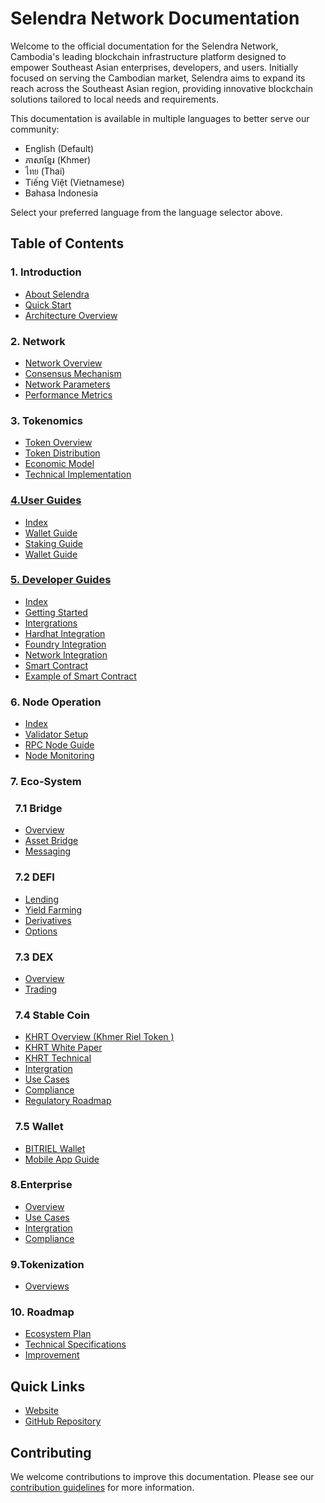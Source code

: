 # Selendra Network Documentation

Welcome to the official documentation for the Selendra Network, Cambodia's leading blockchain infrastructure platform designed to empower Southeast Asian enterprises, developers, and users. Initially focused on serving the Cambodian market, Selendra aims to expand its reach across the Southeast Asian region, providing innovative blockchain solutions tailored to local needs and requirements.

This documentation is available in multiple languages to better serve our community:
- English (Default)
- ភាសាខ្មែរ (Khmer)
- ไทย (Thai)
- Tiếng Việt (Vietnamese)
- Bahasa Indonesia

Select your preferred language from the language selector above.

## Table of Contents

### 1. Introduction
- [About Selendra](01-introduction/01-ABOUT.md)
- [Quick Start](01-introduction/02-QUICK_START.md)
- [Architecture Overview](01-introduction/03-ARCHITECTURE.md)


### 2. Network
- [Network Overview](02-network/01-OVERVIEW.md)
- [Consensus Mechanism](02-network/02-CONSENSUS.md)
- [Network Parameters](02-network/03-PARAMETERS.md)
- [Performance Metrics](02-network/04-PERFORMANCE.md)     


### 3. Tokenomics
- [Token Overview](03-tokenomics/01-OVERVIEW.md)
- [Token Distribution](03-tokenomics/02-DISTRIBUTION.md)
- [Economic Model](03-tokenomics/03-ECONOMIC_MODEL.md)
- [Technical Implementation](03-tokenomics/04-TECHNICAL.md)

### [4.User Guides](04-user-guides/README.md)
- [Index](04-user-guides/INDEX.md)
- [Wallet Guide](04-user-guides/WALLET_GUIDE.md)
- [Staking Guide](04-user-guides/STAKING_GUIDE.md)
- [Wallet Guide](04-user-guides/WALLET_GUIDE.md)
<!-- - [Cross-chain Operations](04-user-guides/CROSS_CHAIN_GUIDE.md) -->
### [5. Developer Guides](05-developers-guide/README.md)
- [Index](05-developers-guide/INDEX.md)
- [Getting Started](05-developers-guide/01-GETTING_STARTED.md)
- [Intergrations](05-developers-guide/02-INTEGRATION.md)
- [Hardhat Integration](05-developers-guide/03-API_REFERENCE.md)
- [Foundry Integration](05-developers-guide/FOUNDRY_GUIDE.md)
- [Network Integration](05-developers-guide/NETWORK_INTEGRATION.md)
- [Smart Contract](05-developers-guide/SMART_CONTRACTS.md)
- [Example of Smart Contract](05-developers-guide/SMART_CONTRACT_EXAMPLES.md)
### 6. Node Operation
- [Index](06-node/INDEX.md)
- [Validator Setup](06-node/VALIDATOR_SETUP.md)
- [RPC Node Guide](06-node/node/RPC_NODE_GUIDE.md)
- [Node Monitoring](06-node//node/NODE_MONITORING.md)
<!-- - [Maintenance Guide](guides/node/MAINTENANCE_GUIDE.md) -->

### 7. Eco-System
### &nbsp; 7.1 Bridge
- [Overview](07-ecosystem/01-bridge/01-OVERVIEW.md)
- [Asset Bridge](07-ecosystem/01-bridge/02-ASSET_BRIDGE.md)
- [Messaging](07-ecosystem/01-bridge/03-MESSAGING.md)
### &nbsp; 7.2 DEFI
- [Lending](07-ecosystem/02-defi/01-LENDING.md)
- [Yield Farming](07-ecosystem/02-defi/02-YIELD_FARMING.md)
- [Derivatives](07-ecosystem/02-defi/03-DERIVATIVES.md)
- [Options](07-ecosystem/02-defi/04-OPTIONS.md)
### &nbsp; 7.3 DEX
- [Overview]((07-ecosystem/03-dex/01-OVERVIEW.md))
- [Trading](07-ecosystem/03-dex/02-TRADING.md)
### &nbsp; 7.4 Stable Coin
- [KHRT Overview (Khmer Riel Token )](07-ecosystem/04-stablecoin/01-KHRT_OVERVIEW.md)
- [KHRT White Paper](07-ecosystem/04-stablecoin/02-KHRT_WHITEPAPER.md)
- [KHRT Technical](07-ecosystem/04-stablecoin/03-KHRT_TECHNICAL.md)
- [Intergration](07-ecosystem/04-stablecoin/04-INTEGRATION.md)
- [Use Cases](07-ecosystem/04-stablecoin/05-USE_CASES.md)
- [Compliance](07-ecosystem/04-stablecoin/06-COMPLIANCE.md)
- [Regulatory Roadmap](07-ecosystem/04-stablecoin/07-REGULATORY_ROADMAP.md)
### &nbsp; 7.5 Wallet
- [BITRIEL Wallet](07-ecosystem/05-wallet/01-BITRIEL_WALLET.md)
- [Mobile App Guide](07-ecosystem/05-wallet/02-MOBILE_APP_GUIDE.md
)
### 8.Enterprise
- [Overview](08-enterprise/01-OVERVIEW.md)
- [Use Cases](08-enterprise/02-USE_CASES.md)
- [Intergration](08-enterprise/03-INTEGRATION.md)
- [Compliance](08-enterprise/04-COMPLIANCE.md)

### 9.Tokenization
- [Overviews](09-tokenization/01-OVERVIEW.md)
### 10. Roadmap
- [Ecosystem Plan](10-roadmap/ECOSYSTEM_PLAN.md)
- [Technical Specifications](10-roadmap/TECHNICAL_SPECIFICATIONS.md)
- [Improvement](10-roadmap/IMPROVEMENTS.md)
## Quick Links

- [Website](https://selendra.org)
- [GitHub Repository](https://github.com/selendra/selendra)



<!-- TODO: Need to fix these nonsense, no url link are existing
- [Block Explorer](https://explorer.selendra.org)
- [Community Forum](https://forum.selendra.org)
## Regional Resources

### Cambodia
- [Cambodia Developer Community](https://t.me/selendra_dev_kh)
- [Cambodia Enterprise Solutions](https://enterprise.selendra.org/kh)
- [Local Support (ភាសាខ្មែរ)](https://support.selendra.org/kh)
- [Cambodia Events & Meetups](https://events.selendra.org/kh)

### Southeast Asia
- [Regional Partnership Program](https://partners.selendra.org)
- [Southeast Asia Enterprise Hub](https://enterprise.selendra.org/sea)
- [Regional Developer Resources](https://dev.selendra.org/sea)
- [Local Community Channels](#community-channels)

## Community Channels

### Cambodia Community
- [Cambodia Telegram (ខ្មែរ)](https://t.me/selendra_cambodia)
- [Cambodia Developer Chat (ខ្មែរ)](https://t.me/selendra_dev_kh)
- [Cambodia Business (ខ្មែរ)](https://t.me/selendra_business_kh)

### Regional Communities
- [Vietnam Telegram](https://t.me/selendra_vietnam)
- [Thailand Telegram](https://t.me/selendra_thailand)
- [Indonesia Telegram](https://t.me/selendra_indonesia)

### Global Channels
- [Technical Support](https://support.selendra.org)
- [Developer Chat](https://t.me/selendra_dev)
- [Validator Chat](https://t.me/selendra_validators)
- [General Discussion](https://t.me/selendra_official) -->

## Contributing

We welcome contributions to improve this documentation. Please see our [contribution guidelines](CONTRIBUTING.md) for more information.
